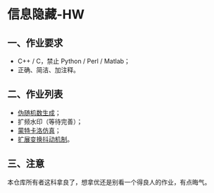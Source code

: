 # 信息隐藏-HW

## 一、作业要求

* C++ / C，禁止 Python / Perl / Matlab；
* 正确、简洁、加注释。



## 二、作业列表

* [伪随机数生成](https://github.com/skyleaworlder/inf-OH-ide/tree/main/Pseudo-rand)；
* 扩频水印（等待完善）；
* [蒙特卡洛仿真](https://github.com/skyleaworlder/inf-OH-ide/tree/main/MonteCarlo-simulate)；
* [扩展变换抖动机制](https://github.com/skyleaworlder/inf-OH-ide/tree/main/STDM)。



## 三、注意

本仓库所有者这科拿良了，想拿优还是别看一个得良人的作业，有点晦气。